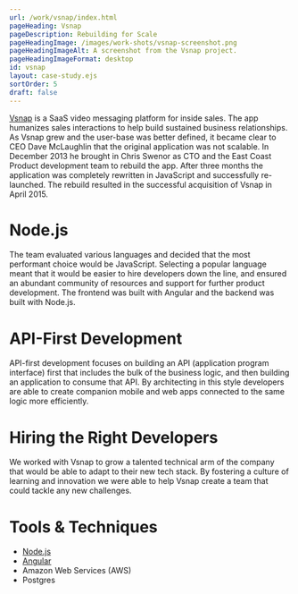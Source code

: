 ```yaml
---
url: /work/vsnap/index.html
pageHeading: Vsnap
pageDescription: Rebuilding for Scale
pageHeadingImage: /images/work-shots/vsnap-screenshot.png
pageHeadingImageAlt: A screenshot from the Vsnap project.
pageHeadingImageFormat: desktop
id: vsnap
layout: case-study.ejs
sortOrder: 5
draft: false
---
```


<p class="paragraph--major"><a href="https://www.crunchbase.com/organization/vsnap#/entity">Vsnap</a> is a SaaS video messaging platform for inside sales. The app humanizes sales interactions to help build sustained business relationships. As Vsnap grew and the user-base was better defined, it became clear to CEO Dave McLaughlin that the original application was not scalable. In December 2013 he brought in Chris Swenor as CTO and the East Coast Product development team to rebuild the app. After three months the application was completely rewritten in JavaScript and successfully re-launched. The rebuild resulted in the successful acquisition of Vsnap in April 2015.</p>

<h1 class="text-heading-one">Node.js</h1>

<p>The team evaluated various languages and decided that the most performant choice would be JavaScript. Selecting a popular language meant that it would be easier to hire developers down the line, and ensured an abundant community of resources and support for further product development. The frontend was built with Angular and the backend was built with Node.js.</p>

<h1 class="text-heading-one">API-First Development</h1>

<p>API-first development focuses on building an API (application program interface) first that includes the bulk of the business logic, and then building an application to consume that API. By architecting in this style developers are able to create companion mobile and web apps connected to the same logic more efficiently.</p>

<h1 class="text-heading-one">Hiring the Right Developers</h1>

<p>We worked with Vsnap to grow a talented technical arm of the company that would be able to adapt to their new tech stack. By fostering a culture of learning and innovation we were able to help Vsnap create a team that could tackle any new challenges.</p>

<h1 class="text-heading-one">Tools &amp; Techniques</h1>

<ul>
  <li><a href="/technologies/node">Node.js</a></li>
  <li><a href="/technologies/angular">Angular</a></li>
  <li>Amazon Web Services (AWS)</li>
  <li>Postgres</li>
</ul>
